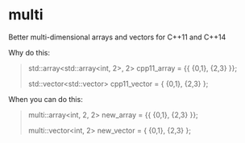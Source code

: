 # multi
Better multi-dimensional arrays and vectors for C++11 and C++14


Why do this:
>    std::array<std::array<int, 2>, 2> cpp11_array = {{ {0,1}, {2,3}  }};
>
>    std::vector<std::vector<int>> cpp11_vector = { {0,1}, {2,3}  };

When you can do this:
>    multi::array<int, 2, 2> new_array = {{ {0,1}, {2,3} }};
>
>    multi::vector<int, 2> new_vector = { {0,1}, {2,3}  };
